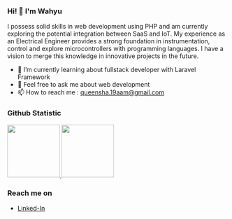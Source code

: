 ### Hi! 👋 I'm Wahyu

I possess solid skills in web development using PHP and am currently exploring the potential integration between SaaS and IoT. My experience as an Electrical Engineer provides a strong foundation in instrumentation, control and explore microcontrollers with programming languages. I have a vision to merge this knowledge in innovative projects in the future.

- 🌱 I’m currently learning about fullstack developer with Laravel Framework
- 💬 Feel free to ask me about web development
- 📫 How to reach me : queensha.19aam@gmail.com

### Github Statistic
<p align="left">
<a href="https://github.com/TeguhWahyudiono">
  <img height="120em" src="https://github-readme-stats-eight-theta.vercel.app/api?username=teguhwahyudiono&show_icons=true&theme=algolia&include_all_commits=true&count_private=true"/>
  <img height="120em" src="https://github-readme-stats-eight-theta.vercel.app/api/top-langs/?username=teguhwahyudiono&layout=compact&langs_count=8&theme=algolia"/>
</a>
</p>

### Reach me on
- <a href="https://www.linkedin.com/in/teguh-wahyudiono-993078239/">Linked-In</a>

